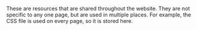 These are resources that are shared throughout the website. They are not specific to any one page, but are used in multiple places. For example, the CSS file is used on every page, so it is stored here. 
